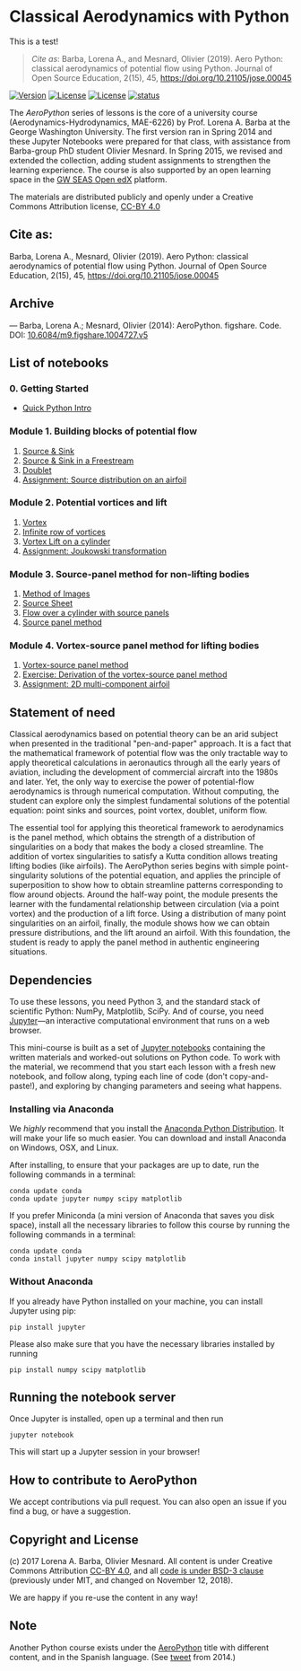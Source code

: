 # Classical Aerodynamics with Python
This is a test!
> _Cite as_: Barba, Lorena A., and Mesnard, Olivier (2019). Aero Python: classical aerodynamics of potential flow using Python. Journal of Open Source Education, 2(15), 45, https://doi.org/10.21105/jose.00045

[![Version](https://img.shields.io/badge/version-1.0-blue.svg)](None)
[![License](https://img.shields.io/badge/license-BSD%203--Clause-blue.svg)](https://github.com/barbagroup/AeroPython/raw/master/LICENSE)
[![License](https://img.shields.io/badge/license-CC--BY%204.0-lightgrey.svg)](https://github.com/barbagroup/AeroPython/raw/master/LICENSE)
[![status](https://jose.theoj.org/papers/b679b34c976beec0bc64807bf087a468/status.svg)](http://jose.theoj.org/papers/b679b34c976beec0bc64807bf087a468)

The _AeroPython_ series of lessons is the core of a university course (Aerodynamics-Hydrodynamics, MAE-6226) by Prof. Lorena A. Barba at the George Washington University.
The first version ran in Spring 2014 and these Jupyter Notebooks were prepared for that class, with assistance from Barba-group PhD student Olivier Mesnard.
In Spring 2015, we revised and extended the collection, adding student assignments to strengthen the learning experience.
The course is also supported by an open learning space in the [GW SEAS Open edX](https://openedx.seas.gwu.edu/) platform.

The materials are distributed publicly and openly under a Creative Commons Attribution license, [CC-BY 4.0](https://creativecommons.org/licenses/by/4.0/)

## Cite as:

Barba, Lorena A., Mesnard, Olivier (2019). Aero Python: classical aerodynamics of potential flow using Python. Journal of Open Source Education, 2(15), 45, https://doi.org/10.21105/jose.00045

## Archive

— Barba, Lorena A.; Mesnard, Olivier (2014): AeroPython. figshare. Code.
DOI: [10.6084/m9.figshare.1004727.v5](https://doi.org/10.6084/m9.figshare.1004727.v5)

## List of notebooks

### 0. Getting Started

* [Quick Python Intro](http://nbviewer.ipython.org/urls/github.com/barbagroup/AeroPython/blob/master/lessons/00_Lesson00_QuickPythonIntro.ipynb)

### Module 1. Building blocks of potential flow

1. [Source & Sink](http://nbviewer.ipython.org/urls/github.com/barbagroup/AeroPython/blob/master/lessons/01_Lesson01_sourceSink.ipynb)
2. [Source & Sink in a Freestream](http://nbviewer.ipython.org/urls/github.com/barbagroup/AeroPython/blob/master/lessons/02_Lesson02_sourceSinkFreestream.ipynb)
3. [Doublet](http://nbviewer.ipython.org/urls/github.com/barbagroup/AeroPython/blob/master/lessons/03_Lesson03_doublet.ipynb)
4. [Assignment: Source distribution on an airfoil](http://nbviewer.ipython.org/github/barbagroup/AeroPython/blob/master/lessons/03_Lesson03_Assignment.ipynb)

### Module 2. Potential vortices and lift

1. [Vortex](http://nbviewer.ipython.org/urls/github.com/barbagroup/AeroPython/blob/master/lessons/04_Lesson04_vortex.ipynb)
2. [Infinite row of vortices](http://nbviewer.ipython.org/urls/github.com/barbagroup/AeroPython/blob/master/lessons/05_Lesson05_InfiniteRowOfVortices.ipynb)
3. [Vortex Lift on a cylinder](http://nbviewer.ipython.org/urls/github.com/barbagroup/AeroPython/blob/master/lessons/06_Lesson06_vortexLift.ipynb)
4. [Assignment: Joukowski transformation](http://nbviewer.ipython.org/github/barbagroup/AeroPython/blob/master/lessons/06_Lesson06_Assignment.ipynb)

### Module 3. Source-panel method for non-lifting bodies

1. [Method of Images](http://nbviewer.ipython.org/urls/github.com/barbagroup/AeroPython/blob/master/lessons/07_Lesson07_methodOfImages.ipynb)
2. [Source Sheet](http://nbviewer.ipython.org/urls/github.com/barbagroup/AeroPython/blob/master/lessons/08_Lesson08_sourceSheet.ipynb)
3. [Flow over a cylinder with source panels](http://nbviewer.ipython.org/urls/github.com/barbagroup/AeroPython/blob/master/lessons/09_Lesson09_flowOverCylinder.ipynb)
4. [Source panel method](http://nbviewer.ipython.org/urls/github.com/barbagroup/AeroPython/blob/master/lessons/10_Lesson10_sourcePanelMethod.ipynb)

### Module 4. Vortex-source panel method for lifting bodies

1. [Vortex-source panel method](http://nbviewer.ipython.org/urls/github.com/barbagroup/AeroPython/blob/master/lessons/11_Lesson11_vortexSourcePanelMethod.ipynb)
2. [Exercise: Derivation of the vortex-source panel method](http://nbviewer.ipython.org/github/barbagroup/AeroPython/blob/master/lessons/11_Lesson11_Exercise.ipynb)
3. [Assignment: 2D multi-component airfoil](http://nbviewer.ipython.org/github/barbagroup/AeroPython/blob/master/lessons/11_Lesson11_Assignment.ipynb)

## Statement of need

Classical aerodynamics based on potential theory can be an arid subject when presented in the traditional "pen-and-paper" approach. It is a fact that the mathematical framework of potential flow was the only tractable way to apply theoretical calculations in aeronautics through all the early years of aviation, including the development of commercial aircraft into the 1980s and later. Yet, the only way to exercise the power of potential-flow aerodynamics is through numerical computation. Without computing, the student can explore only the simplest fundamental solutions of the potential equation: point sinks and sources, point vortex, doublet, uniform flow.

The essential tool for applying this theoretical framework to aerodynamics is the panel method, which obtains the strength of a distribution of singularities on a body that makes the body a closed streamline. The addition of vortex singularities to satisfy a Kutta condition allows treating lifting bodies (like airfoils). The AeroPython series begins with simple point-singularity solutions of the potential equation, and applies the principle of superposition to show how to obtain streamline patterns corresponding to flow around objects. Around the half-way point, the module presents the learner with the fundamental relationship between circulation (via a point vortex) and the production of a lift force. Using a distribution of many point singularities on an airfoil, finally, the module shows how we can obtain pressure distributions, and the lift around an airfoil. With this foundation, the student is ready to apply the panel method in authentic engineering situations.

## Dependencies

To use these lessons, you need Python 3, and the standard stack of scientific Python: NumPy, Matplotlib, SciPy.
And of course, you need [Jupyter](http://jupyter.org)—an interactive computational environment that runs on a web browser.

This mini-course is built as a set of [Jupyter notebooks](https://jupyter-notebook.readthedocs.org/en/latest/notebook.html) containing the written materials and worked-out solutions on Python code.
To work with the material, we recommend that you start each lesson with a fresh new notebook, and follow along, typing each line of code (don't copy-and-paste!), and exploring by changing parameters and seeing what happens.

### Installing via Anaconda

We *highly* recommend that you install the [Anaconda Python Distribution](https://docs.anaconda.com/anaconda/install/).
It will make your life so much easier.
You can download and install Anaconda on Windows, OSX, and Linux.

After installing, to ensure that your packages are up to date, run the following commands in a terminal:

```shell
conda update conda
conda update jupyter numpy scipy matplotlib
```

If you prefer Miniconda (a mini version of Anaconda that saves you disk space), install all the necessary libraries to follow this course by running the following commands in a terminal:

```shell
conda update conda
conda install jupyter numpy scipy matplotlib
```

### Without Anaconda

If you already have Python installed on your machine, you can install Jupyter using pip:

```shell
pip install jupyter
```

Please also make sure that you have the necessary libraries installed by running

```shell
pip install numpy scipy matplotlib
```

## Running the notebook server

Once Jupyter is installed, open up a terminal and then run

```shell
jupyter notebook
```

This will start up a Jupyter session in your browser!

## How to contribute to AeroPython

We accept contributions via pull request.
You can also open an issue if you find a bug, or have a suggestion.

## Copyright and License

(c) 2017 Lorena A. Barba, Olivier Mesnard. All content is under Creative Commons Attribution [CC-BY 4.0](https://creativecommons.org/licenses/by/4.0/legalcode.txt), and all [code is under BSD-3 clause](https://github.com/barbagroup/AeroPython/blob/master/LICENSE) (previously under MIT, and changed on November 12, 2018).

We are happy if you re-use the content in any way!

## Note

Another Python course exists under the [AeroPython](https://github.com/AeroPython/Curso_AeroPython/) title with different content, and in the Spanish language. (See [tweet](https://twitter.com/LorenaABarba/status/464041427169583104) from 2014.)
